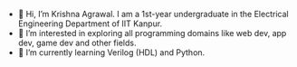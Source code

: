 - 👋 Hi, I’m Krishna Agrawal. I am a 1st-year undergraduate in the Electrical Engineering Department of IIT Kanpur.
- 👀 I’m interested in exploring all programming domains like web dev, app dev, game dev and other fields.
- 🌱 I’m currently learning Verilog (HDL) and Python.

<!---
Krishnaag23/Krishnaag23 is a ✨ special ✨ repository because its `README.md` (this file) appears on your GitHub profile.
You can click the Preview link to take a look at your changes.
--->
